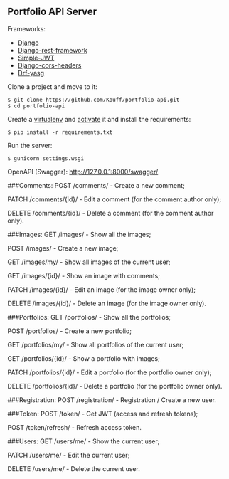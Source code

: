 ## Portfolio API Server

Frameworks:

* [Django](https://www.djangoproject.com/)
* [Django-rest-framework](https://www.django-rest-framework.org/)
* [Simple-JWT](https://django-rest-framework-simplejwt.readthedocs.io/en/latest/)
* [Django-cors-headers](https://github.com/adamchainz/django-cors-headers#setup)
* [Drf-yasg](https://drf-yasg.readthedocs.io/en/stable/)

Clone a project and move to it:

    $ git clone https://github.com/Kouff/portfolio-api.git
    $ cd portfolio-api

Create a [virtualenv](https://virtualenv.pypa.io/en/latest/installation.html#via-pip)
and [activate](https://virtualenv.pypa.io/en/latest/user_guide.html#activators) it and install the requirements:

    $ pip install -r requirements.txt

Run the server:

    $ gunicorn settings.wsgi

OpenAPI (Swagger): http://127.0.0.1:8000/swagger/

###Comments:
POST /comments/ - Create a new comment;

PATCH /comments/{id}/ - Edit a comment (for the comment author only);

DELETE /comments/{id}/ - Delete a comment (for the comment author only).

###Images:
GET /images/ - Show all the images;

POST /images/ - Create a new image;

GET /images/my/ - Show all images of the current user;

GET /images/{id}/ - Show an image with comments;

PATCH /images/{id}/ - Edit an image (for the image owner only);

DELETE /images/{id}/ - Delete an image (for the image owner only).

###Portfolios:
GET /portfolios/ - Show all the portfolios;

POST /portfolios/ - Create a new portfolio;

GET /portfolios/my/ - Show all portfolios of the current user;

GET /portfolios/{id}/ - Show a portfolio with images;

PATCH /portfolios/{id}/ - Edit a portfolio (for the portfolio owner only);

DELETE /portfolios/{id}/ - Delete a portfolio (for the portfolio owner only).

###Registration:
POST /registration/ - Registration / Create a new user.

###Token:
POST /token/ - Get JWT (access and refresh tokens);

POST /token/refresh/ - Refresh access token.

###Users:
GET /users/me/ - Show the current user;

PATCH /users/me/ - Edit the current user;

DELETE /users/me/ - Delete the current user.

